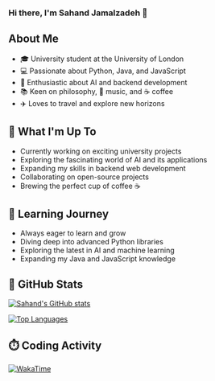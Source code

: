 ### Hi there, I'm Sahand Jamalzadeh 👋

## About Me
- 🎓 University student at the University of London
- 💻 Passionate about Python, Java, and JavaScript
- 🧠 Enthusiastic about AI and backend development
- 📚 Keen on philosophy, 🎵 music, and ☕ coffee
- ✈️ Loves to travel and explore new horizons

## 🔭 What I'm Up To
- Currently working on exciting university projects
- Exploring the fascinating world of AI and its applications
- Expanding my skills in backend web development
- Collaborating on open-source projects
- Brewing the perfect cup of coffee ☕

## 🌱 Learning Journey
- Always eager to learn and grow
- Diving deep into advanced Python libraries
- Exploring the latest in AI and machine learning
- Expanding my Java and JavaScript knowledge

## 🚀 GitHub Stats

<!-- GitHub Stats Card -->
[![Sahand's GitHub stats](https://github-readme-stats.vercel.app/api?username=jamalzadeh-sahand&show_icons=true&theme=default)](https://github.com/jamalzadeh-sahand/github-readme-stats)

<!-- Top Languages Card -->
[![Top Languages](https://github-readme-stats.vercel.app/api/top-langs/?username=jamalzadeh-sahand&layout=compact&theme=default)](https://github.com/jamalzadeh-sahand/github-readme-stats)

## ⏱️ Coding Activity

<!-- WakaTime Card - tracks your coding hours (make sure to set up your WakaTime account and add your username) -->
[![WakaTime](https://github-readme-stats.vercel.app/api/wakatime?username=your-wakatime-username&theme=default)](https://wakatime.com)

